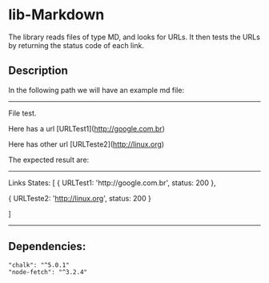 # lib-Markdown

The library reads files of type MD, and looks for URLs. It then tests the URLs by returning the status code of each link.

<h2>Description</h2>
<p>In the following path we will have an example md file:</p>
<hr />
File test.

Here has a url \[URLTest1\]\(http://google.com.br)

Here has other url \[URLTeste2\]\(http://linux.org)


<p>The expected result are:</p>
<hr />
Links States: [
  { URLTest1: 'http://google.com.br', status: 200 },

  { URLTeste2: 'http://linux.org', status: 200 }
  
]

<hr />

<h2>Dependencies:</h2>

    "chalk": "^5.0.1"
    "node-fetch": "^3.2.4"
